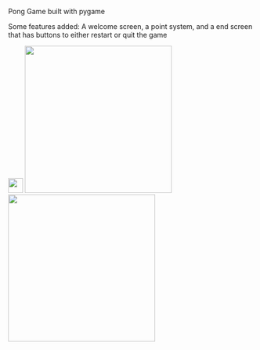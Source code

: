 Pong Game built with pygame

Some features added: A welcome screen, a point system, and a end screen that has buttons to either restart or quit the game 

<img src = "https://github.com/NataliaP14/Pong/assets/140302491/e9fbfa84-98db-4fb4-a0dc-52301d01a446" width = 30/>
<img src = "https://github.com/NataliaP14/Pong/assets/140302491/493de7ae-9f5c-4978-9567-62b2ccdb76bf" width = 300/>

<img src = "https://github.com/NataliaP14/Pong/assets/140302491/cbbaf9db-6be3-4b99-ae16-639eeb4f489b" width = 300 />
